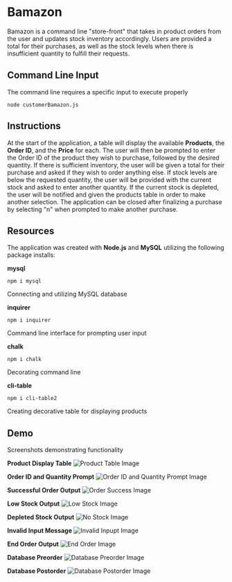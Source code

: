 # Bamazon
Bamazon is a command line "store-front" that takes in product orders from the user and updates stock inventory accordingly. Users are provided a total for their purchases, as well as the stock levels when there is insufficient quantity to fulfill their requests.

## Command Line Input
The command line requires a specific input to execute properly
```
node customerBamazon.js
```

## Instructions
At the start of the application, a table will display the available **Products**, the **Order ID**, and the **Price** for each. The user will then be prompted to enter the Order ID of the product they wish to purchase, followed by the desired quantity. If there is sufficient inventory, the user will be given a total for their purchase and asked if they wish to order anything else. If stock levels are below the requested quantity, the user will be provided with the current stock and asked to enter another quantity. If the current stock is depleted, the user will be notified and given the products table in order to make another selection. The application can be closed after finalizing a purchase by selecting "n" when prompted to make another purchase.

## Resources
The application was created with **Node.js** and **MySQL** utilizing the following package installs:

**mysql**
```
npm i mysql
```
Connecting and utilizing MySQL database

**inquirer**
```
npm i inquirer
```
Command line interface for prompting user input

**chalk**
```
npm i chalk
```
Decorating command line

**cli-table**
```
npm i cli-table2
```
Creating decorative table for displaying products

## Demo
Screenshots demonstrating functionality

**Product Display Table**
![Product Table Image](images/product-table.png)

**Order ID and Quantity Prompt**
![Order ID and Quantity Prompt Image](images/quantity-prompt.png)

**Successful Order Output**
![Order Success Image](images/order-success.png)

**Low Stock Output**
![Low Stock Image](images/low-stock.png)

**Depleted Stock Output**
![No Stock Image](images/no-stock.png)

**Invalid Input Message**
![Invalid Inpupt Image](images/invalid-input.png)

**End Order Output**
![End Order Image](images/order-end.png)

**Database Preorder**
![Database Preorder Image](images/database-preorder.png)

**Database Postorder**
![Database Postorder Image](images/database-postorder.png)
